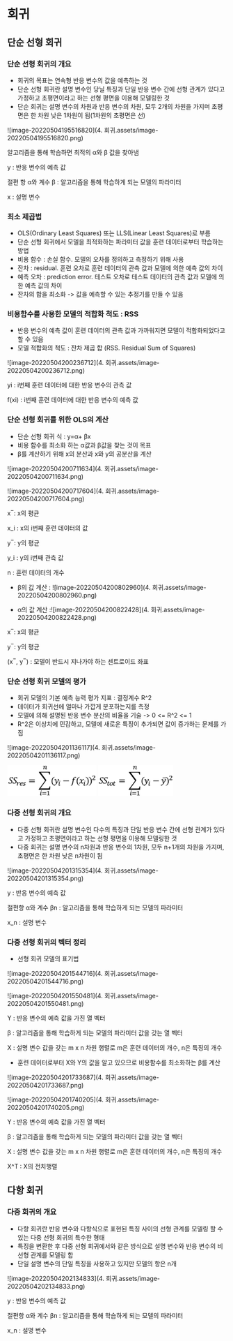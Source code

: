 # 회귀
## 단순 선형 회귀

### 단순 선형 회귀의 개요

- 회귀의 목표는 연속형 반응 변수의 값을 예측하는 것
- 단순 선형 회귀란 설명 변수인 당닐 특징과 단일 반응 변수 간에 선형 관계가 있다고 가정하고 초평면이라고 하는 선형 평면을 이용해 모델링한 것
- 단순 회귀는 설명 변수의 차원과 반응 변수의 차원, 모두 2개의 차원을 가지며 초평면은 한 차원 낮은 1차원이 됨(1차원의 초평면은 선)

![image-20220504195516820](4. 회귀.assets/image-20220504195516820.png)

알고리즘을 통해 학습하면 최적의 α와 β 값을 찾아냄

y : 반응 변수의 예측 값

절편 항 α와 계수 β  : 알고리즘을 통해 학습하게 되는 모델의 파라미터

x : 설명 변수



### 최소 제곱법

- OLS(Ordinary Least Squares) 또는 LLS(Linear Least Squares)로 부름
- 단순 선형 회귀에서 모델을 최적화하는 파라미터 값을 훈련 데이터로부터 학습하는 방법
- 비용 함수 : 손실 함수. 모델의 오차를 정의하고 측정하기 위해 사용
- 잔차 : residual. 훈련 오차로 훈련 데이터의 관측 값과 모델에 의한 예측 값의 차이
- 예측 오차 :  prediction error. 테스트 오차로 테스트 데이터의 관측 값과 모델에 의한 예측 값의 차이
- 잔차의 합을 최소화 -> 값을 예측할 수 있는 추정기를 만들 수 있음



### 비용함수를 사용한 모델의 적합화 척도 : RSS

- 반응 변수의 예측 값이 훈련 데이터의 관측 값과 가까워지면 모델이 적합화되었다고 할 수 있음
- 모델 적합화의 척도 : 잔차 제곱 합 (RSS. Residual Sum of Squares)

![image-20220504200236712](4. 회귀.assets/image-20220504200236712.png)

yi  : i번째 훈련 데이터에 대한 반응 변수의 관측 값

f(xi)  : i번째 훈련 데이터에 대한 반응 변수의 예측 값



### 단순 선형 회귀를 위한 OLS의 계산

- 단순 선형 회귀 식 : y=α+ βx
- 비용 함수를 최소화 하는 α값과 β값을 찾는 것이  목표
- β를 계산하기 위해 x의 분산과 x와 y의 공분산을 계산

![image-20220504200711634](4. 회귀.assets/image-20220504200711634.png)

![image-20220504200717604](4. 회귀.assets/image-20220504200717604.png)

x ̅  : x의 평균

x_i : x의 i번째 훈련 데이터의 값

y ̅ : y의 평균

y_i : y의 i번째 관측 값

n  : 훈련 데이터의 개수

- β의 값 계산 :  ![image-20220504200802960](4. 회귀.assets/image-20220504200802960.png)

- α의 값 계산 :![image-20220504200822428](4. 회귀.assets/image-20220504200822428.png)

x ̅  : x의 평균

y ̅ : y의 평균

(x ̅ , y ̅ ) : 모델이 반드시 지나가야 하는 센트로이드 좌표



### 단순 선형 회귀 모델의 평가

- 회귀 모델의 기본 예측 능력 평가 지표 : 결정계수 R^2
- 데이터가 회귀선에 얼마나 가깝게 분포하는지를 측정
- 모델에 의해 설명된 반응 변수 분산의 비율을 기술 ->  0 <= R^2 <= 1
- R^2은 이상치에 민감하고, 모델에 새로운 특징이 추가되면 값이 증가하는 문제를 가짐

![image-20220504201136117](4. 회귀.assets/image-20220504201136117.png)

<img src="4. 회귀.assets/image-20220504201153776.png" alt="image-20220504201153776" style="zoom: 80%;" />

<img src="4. 회귀.assets/image-20220504201159888.png" alt="image-20220504201159888" style="zoom:80%;" />



### 다중 선형 회귀의 개요

- 다중 선형 회귀란 설명 변수인 다수의 특징과 단일 반응 변수 간에 선형 관계가 있다고 가정하고 초평면이라고 하는 선형 평면을 이용해 모델링한 것
- 다중 회귀는 설명 변수의 n차원과 반응 변수의 1차원, 모두 n+1개의 차원을 가지며, 초평면은 한 차원 낮은 n차원이 됨

![image-20220504201315354](4. 회귀.assets/image-20220504201315354.png)

y : 반응 변수의 예측 값

절편항  α와 계수 βn : 알고리즘을 통해 학습하게 되는 모델의 파라미터

 x_n : 설명 변수



### 다중 선형 회귀의 벡터 정리

- 선형 회귀 모델의 표기법

![image-20220504201544716](4. 회귀.assets/image-20220504201544716.png)

![image-20220504201550481](4. 회귀.assets/image-20220504201550481.png)

Y : 반응 변수의 예측 값을 가진 열 벡터

β : 알고리즘을 통해 학습하게 되는 모델의 파라미터 값을 갖는 열 벡터

X : 설명 변수 값을 갖는 m x n 차원 행렬로 m은 훈련 데이터의 개수,  n은 특징의 개수

- 훈련 데이터로부터 X와 Y의 값을 알고 있으므로 비용함수를 최소화하는  β를 계산

![image-20220504201733687](4. 회귀.assets/image-20220504201733687.png)

![image-20220504201740205](4. 회귀.assets/image-20220504201740205.png)

Y : 반응 변수의 예측 값을 가진 열 벡터

β : 알고리즘을 통해 학습하게 되는 모델의 파라미터 값을 갖는 열 벡터

X : 설명 변수 값을 갖는 m x n 차원 행렬로 m은 훈련 데이터의 개수,  n은 특징의 개수

X^T : X의 전치행렬



## 다항 회귀

### 다중 회귀의 개요

- 다항 회귀란 반응 변수와 다항식으로 표현된 특징 사이의 선형 관계를 모델링 할 수 있는 다중 선형 회귀의 특수한 형태
- 특징을 변환한 후 다중 선형 회귀에서와 같은 방식으로 설명 변수와 반응 변수의 비선형 관계를 모델링 함
- 단일 설명 변수의 단일 특징을 사용하고 있지만 모델의 항은 n개

![image-20220504202134833](4. 회귀.assets/image-20220504202134833.png)

y : 반응 변수의 예측 값

절편항  α와 계수 βn : 알고리즘을 통해 학습하게 되는 모델의 파라미터

 x_n : 설명 변수